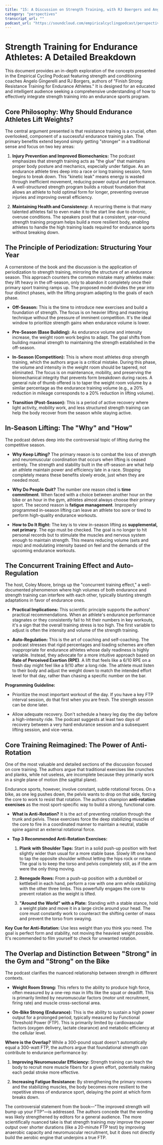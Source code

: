 ```yaml
---
title: "15: A Discussion on Strength Training, with RJ Boergers and Angelo Gingerelli"
category: "perspectives"
transcript_url: ""
podcast_url: "https://soundcloud.com/empiricalcyclingpodcast/perspectives-15-a-discussion-on-strength-training-with-rj-boergers-and-angelo-gingerelli"
---
```


# Strength Training for Endurance Athletes: A Detailed Breakdown

This document provides an in-depth exploration of the concepts presented in the Empirical Cycling Podcast featuring strength and conditioning coaches Angelo Gingerelli and RJ Borgers, authors of "Finish Strong: Resistance Training for Endurance Athletes." It is designed for an educated and intelligent audience seeking a comprehensive understanding of how to effectively integrate strength training into an endurance sports program.

## Core Philosophy: Why Should Endurance Athletes Lift Weights?

The central argument presented is that resistance training is a crucial, often overlooked, component of a successful endurance training plan. The primary benefits extend beyond simply getting "stronger" in a traditional sense and focus on two key areas:

1.  **Injury Prevention and Improved Biomechanics:** The podcast emphasizes that strength training acts as "the glue" that maintains proper body posture and mechanics, especially under fatigue. As an endurance athlete tires deep into a race or long training session, form begins to break down. This "kinetic leak" means energy is wasted through inefficient movement, reducing power output and performance. A well-structured strength program builds a robust foundation that allows an athlete to hold optimal form for longer, preventing overuse injuries and improving overall efficiency.
    
2.  **Maintaining Health and Consistency:** A recurring theme is that many talented athletes fail to even make it to the start line due to chronic, overuse conditions. The speakers posit that a consistent, year-round strength training program helps build a more resilient body, enabling athletes to handle the high training loads required for endurance sports without breaking down.
    

## The Principle of Periodization: Structuring Your Year

A cornerstone of the book and the discussion is the application of periodization to strength training, mirroring the structure of an endurance season. This approach counters the common mistake many athletes make: they lift heavy in the off-season, only to abandon it completely once their primary sport training ramps up. The proposed model divides the year into four distinct phases, with the lifting program adapting to the goals of each phase.

-   **Off-Season:** This is the time to introduce new exercises and build a foundation of strength. The focus is on heavier lifting and mastering technique without the pressure of imminent competition. It's the ideal window to prioritize strength gains when endurance volume is lower.
    
-   **Pre-Season (Base Building):** As endurance volume and intensity increase, the weight room work begins to adapt. The goal shifts from building maximal strength to maintaining the strength established in the off-season.
    
-   **In-Season (Competition):** This is where most athletes drop strength training, which the authors argue is a critical mistake. During this phase, the volume and intensity in the weight room should be tapered, not eliminated. The focus is on maintenance, mobility, and preserving the biomechanical integrity that prevents form breakdown during races. A general rule of thumb offered is to taper the weight room volume by a similar percentage as the endurance training volume (e.g., a 20% reduction in mileage corresponds to a 20% reduction in lifting volume).
    
-   **Transition (Post-Season):** This is a period of active recovery where light activity, mobility work, and less structured strength training can help the body recover from the season while staying active.
    

## In-Season Lifting: The "Why" and "How"

The podcast delves deep into the controversial topic of lifting during the competitive season.

-   **Why Keep Lifting?** The primary reason is to combat the loss of strength and neuromuscular coordination that occurs when lifting is ceased entirely. The strength and stability built in the off-season are what help an athlete maintain power and efficiency late in a race. Stopping completely means these benefits slowly erode, just when they are needed most.
    
-   **Why Do People Quit?** The number one reason cited is **time commitment**. When faced with a choice between another hour on the bike or an hour in the gym, athletes almost always choose their primary sport. The second reason is **fatigue management**. Improperly programmed in-season lifting can leave an athlete too sore or tired to perform high-quality endurance workouts.
    
-   **How to Do It Right:** The key is to view in-season lifting as **supplemental, not primary**. The ego must be checked. The goal is no longer to hit personal records but to stimulate the muscles and nervous system enough to maintain strength. This means reducing volume (sets and reps) and modulating intensity based on feel and the demands of the upcoming endurance workouts.
    

## The Concurrent Training Effect and Auto-Regulation

The host, Coley Moore, brings up the "concurrent training effect," a well-documented phenomenon where high volumes of both endurance and strength training can interfere with each other, typically blunting strength adaptations in favor of endurance ones.

-   **Practical Implications:** This scientific principle supports the authors' practical recommendations. When an athlete's endurance performance stagnates or they consistently fail to hit their numbers in key workouts, it's a sign that the overall training stress is too high. The first variable to adjust is often the intensity and volume of the strength training.
    
-   **Auto-Regulation:** This is the art of coaching and self-coaching. The podcast stresses that rigid percentages and loading schemes are often inappropriate for endurance athletes whose daily readiness is highly variable. Instead, they advocate for a more intuitive approach based on **Rate of Perceived Exertion (RPE)**. A lift that feels like a 6/10 RPE on a fresh day might feel like a 9/10 after a long ride. The athlete must listen to their body and adjust the weight down to match the intended effort level for that day, rather than chasing a specific number on the bar.
    

**Programming Guideline:**

-   Prioritize the most important workout of the day. If you have a key FTP interval session, do that first when you are fresh. The strength session can be done later.
    
-   Allow adequate recovery. Don't schedule a heavy leg day the day before a high-intensity ride. The podcast suggests at least two days of recovery between a very hard endurance session and a subsequent lifting session, and vice-versa.
    

## Core Training Reimagined: The Power of Anti-Rotation

One of the most valuable and detailed sections of the discussion focused on core training. The authors argue that traditional exercises like crunches and planks, while not useless, are incomplete because they primarily work in a single plane of motion (the sagittal plane).

Endurance sports, however, involve constant, subtle rotational forces. On a bike, as one leg pushes down, the pelvis wants to drop on that side, forcing the core to work to resist that rotation. The authors champion **anti-rotation exercises** as the most sport-specific way to build a strong, functional core.

-   **What is Anti-Rotation?** It is the act of preventing rotation through the trunk and pelvis. These exercises force the deep stabilizing muscles of the core to fire in a coordinated manner to maintain a neutral, stable spine against an external rotational force.
    
-   **Top 3 Recommended Anti-Rotation Exercises:**
    
    1.  **Plank with Shoulder Taps:** Start in a solid push-up position with feet slightly wider than usual for a more stable base. Slowly lift one hand to tap the opposite shoulder without letting the hips rock or rotate. The goal is to keep the torso and pelvis completely still, as if the arm were the only thing moving.
        
    2.  **Renegade Rows:** From a push-up position with a dumbbell or kettlebell in each hand, perform a row with one arm while stabilizing with the other three limbs. This powerfully engages the core to prevent rotation as the weight is lifted.
        
    3.  **"Around the World" with a Plate:** Standing with a stable stance, hold a weight plate and move it in a large circle around your head. The core must constantly work to counteract the shifting center of mass and prevent the torso from swaying.
        

**Key Cue for Anti-Rotation:** Use less weight than you think you need. The goal is perfect form and stability, not moving the heaviest weight possible. It's recommended to film yourself to check for unwanted rotation.

## The Overlap and Distinction Between "Strong" in the Gym and "Strong" on the Bike

The podcast clarifies the nuanced relationship between strength in different contexts.

-   **Weight Room Strong:** This refers to the ability to produce high force, often measured by a one-rep max in lifts like the squat or deadlift. This is primarily limited by neuromuscular factors (motor unit recruitment, firing rate) and muscle cross-sectional area.
    
-   **On-Bike Strong (Endurance):** This is the ability to sustain a high power output for a prolonged period, typically measured by Functional Threshold Power (FTP). This is primarily limited by cardiovascular factors (oxygen delivery, lactate clearance) and metabolic efficiency at the cellular level.
    

**Where is the Overlap?** While a 300-pound squat doesn't automatically equal a 300-watt FTP, the authors argue that foundational strength _can_ contribute to endurance performance by:

1.  **Improving Neuromuscular Efficiency:** Strength training can teach the body to recruit more muscle fibers for a given effort, potentially making each pedal stroke more effective.
    
2.  **Increasing Fatigue Resistance:** By strengthening the primary movers and the stabilizing muscles, the body becomes more resilient to the repetitive stress of endurance sport, delaying the point at which form breaks down.
    

The controversial statement from the book—"The improved strength will bump up your FTP"—is addressed. The authors concede that the wording was likely strengthened by editors for a general audience. The more scientifically nuanced take is that strength training _may_ improve the power output over shorter durations (like a 20-minute FTP test) by improving anaerobic capacity and neuromuscular recruitment, but it does not directly build the aerobic engine that underpins a true FTP.